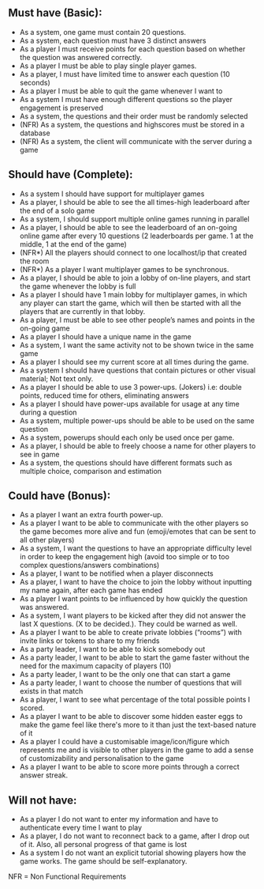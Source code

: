 ## Must have (Basic):
* As a system, one game must contain 20 questions.
* As a system, each question must have 3 distinct answers
* As a player I must receive points for each question based on whether the question was answered correctly.
* As a player I must be able to play single player games.
* As a player, I must have limited time to answer each question (10 seconds)
* As a player I must be able to quit the game whenever I want to
* As a system I must have enough different questions so the player engagement is preserved
* As a system, the questions and their order must be randomly selected 
* (NFR) As a system, the questions and highscores must be stored in a database
* (NFR) As a system, the client will communicate with the server during a game

## Should have (Complete):
* As a system I should have support for multiplayer games
* As a player, I should be able to see the all times-high leaderboard after the end of a solo game
* As a system, I should support multiple online games running in parallel
* As a player, I should be able to see the leaderboard of an on-going online game after every 10 questions (2 leaderboards per game. 1 at the middle, 1 at the end of the game)
* (NFR*) All the players should connect to one localhost/ip that created the room
* (NFR*) As a player I want multiplayer games to be synchronous.
* As a player, I should be able to join a lobby of on-line players, and start the game whenever the lobby is full
* As a player I should have 1 main lobby for multiplayer games, in which any player can start the game, which will then be started with all the players that are currently in that lobby.
* As a player, I must be able to see other people’s names and points in the on-going game
* As a player I should have a unique name in the game
* As a system, I want the same activity not to be shown twice in the same game
* As a player I should see my current score at all times during the game.
* As a system I should have questions that contain pictures or other visual material; Not text only.
* As a player I should be able to use 3 power-ups. (Jokers) i.e: double points, reduced time for others, eliminating answers
* As a player I should have power-ups available for usage at any time during a question
* As a system, multiple power-ups should be able to be used on the same question
* As a system, powerups should each only be used once per game.
* As a player, I should be able to freely choose a name for other players to see in game
* As a system, the questions should have different formats such as multiple choice, comparison and estimation


## Could have (Bonus):
* As a player I want an extra fourth power-up.
* As a player I want to be able to communicate with the other players so the game becomes more alive and fun (emoji/emotes that can be sent to all other players) 
* As a system, I want the questions to have an appropriate difficulty level in order to keep the engagement high (avoid too simple or to too complex questions/answers combinations)
* As a player, I want to be notified when a player disconnects
* As a player, I want to have the choice to join the lobby without inputting my name again, after each game has ended
* As a player I want points to be influenced by how quickly the question was answered.
* As a system, I want players to be kicked after they did not answer the last X questions. (X to be decided.). They could be warned as well.
* As a player I want to be able to create private lobbies (“rooms”) with invite links or tokens to share to my friends
* As a party leader, I want to be able to kick somebody out
* As a party leader, I want to be able to start the game faster without the need for the maximum capacity of players (10)
* As a party leader, I want to be the only one that can start a game
* As a party leader, I want to choose the number of questions that will exists in that match
* As a player, I want to see what percentage of the total possible points I scored.
* As a player I want to be able to discover some hidden easter eggs to make the game feel like there's more to it than just the text-based nature of it
* As a player I could have a customisable image/icon/figure which represents me and is visible to other players in the game to add a sense of customizability and personalisation to the game
* As a player I want to be able to score more points through a correct answer streak.


## Will not have:
* As a player I do not want to enter my information and have to authenticate every time I want to play
* As a player, I do not want to reconnect back to a game, after I drop out of it. Also, all personal progress of that game is lost
* As a system I do not want an explicit tutorial showing players how the game works. The game should be self-explanatory.


NFR = Non Functional Requirements
